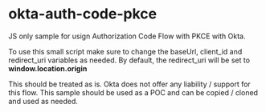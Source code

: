 # okta-auth-code-pkce
JS only sample for usign Authorization Code Flow with PKCE with Okta.

To use this small script make sure to change the baseUrl, client_id and redirect_uri variables as needed. By default, the redirect_uri will be set to **window.location.origin**

This should be treated as is. Okta does not offer any liability / support for this flow. This sample should be used as a POC and can be copied / cloned and used as needed.
